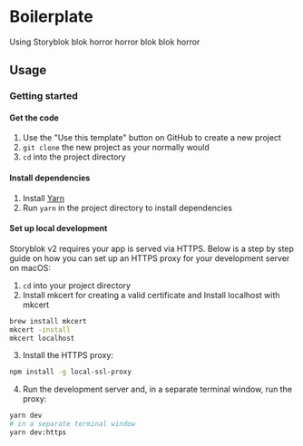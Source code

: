 # Boilerplate

Using Storyblok blok horror horror blok blok horror

## Usage

### Getting started

#### Get the code

1. Use the "Use this template" button on GitHub to create a new project
2. `git clone` the new project as your normally would
3. `cd` into the project directory

#### Install dependencies

1. Install [Yarn](https://yarnpkg.com/getting-started/install)
2. Run `yarn` in the project directory to install dependencies

#### Set up local development

Storyblok v2 requires your app is served via HTTPS. Below is a step by step guide on how you can set up an HTTPS proxy for your development server on macOS:

1. `cd` into your project directory
2. Install mkcert for creating a valid certificate and Install localhost with mkcert

```sh
brew install mkcert
mkcert -install
mkcert localhost
```

3. Install the HTTPS proxy:

```sh
npm install -g local-ssl-proxy
```

4. Run the development server and, in a separate terminal window, run the proxy:

```sh
yarn dev
# in a separate terminal window
yarn dev:https
```
